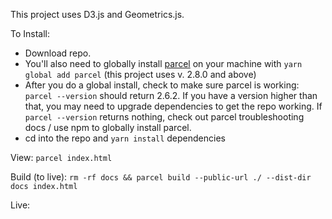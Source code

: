 This project uses D3.js and Geometrics.js. 


To Install:
* Download repo. 
* You'll also need to globally install <a href="https://parceljs.org/">parcel</a> on your machine with `yarn global add parcel` (this project uses v. 2.8.0 and above)
*  After you do a global install, check to make sure parcel is working: `parcel --version` should return 2.6.2. If you have a version higher than that, you may need to upgrade dependencies to get the repo working. If `parcel --version` returns nothing, check out parcel troubleshooting docs / use npm to globally install parcel.
*  cd into the repo and `yarn install` dependencies


View:
`parcel index.html`


Build (to live):
`rm -rf docs && parcel build --public-url ./ --dist-dir docs index.html`


Live: 